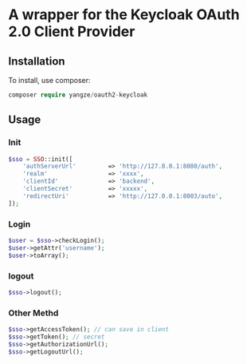 # A wrapper for the Keycloak OAuth 2.0 Client Provider

## Installation

To install, use composer:

```php
composer require yangze/oauth2-keycloak
```



## Usage

### Init

```php
$sso = SSO::init([
    'authServerUrl'         => 'http://127.0.0.1:8080/auth',
    'realm'                 => 'xxxx',
    'clientId'              => 'backend',
    'clientSecret'          => 'xxxxx',
    'redirectUri'           => 'http://127.0.0.1:8003/auto',
]);
```

### Login

```php
$user = $sso->checkLogin();
$user->getAttr('username');
$user->toArray();
```

### logout

```php
$sso->logout();
```

### Other Methd

```php
$sso->getAccessToken(); // can save in client
$sso->getToken(); // secret
$sso->getAuthorizationUrl();
$sso->getLogoutUrl();
```

